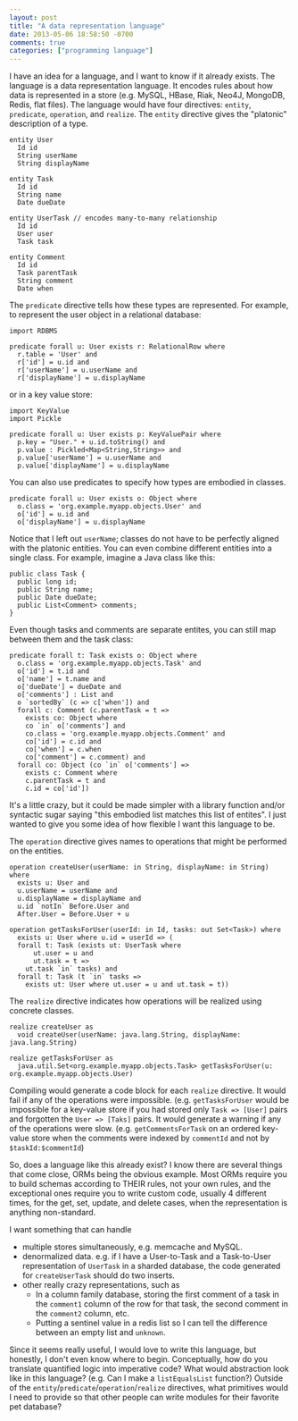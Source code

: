 ```yaml
---
layout: post
title: "A data representation language"
date: 2013-05-06 18:58:50 -0700
comments: true
categories: ["programming language"]
---
```


I have an idea for a language, and I want to know if it already exists.
The language is a data representation language. It encodes rules about how data is represented in a store
(e.g. MySQL, HBase, Riak, Neo4J, MongoDB, Redis, flat files).
The language would have four directives: `entity`, `predicate`, `operation`, and `realize`.
The `entity` directive gives the "platonic" description of a type.

```
entity User
  Id id
  String userName
  String displayName

entity Task
  Id id
  String name
  Date dueDate

entity UserTask // encodes many-to-many relationship
  Id id
  User user
  Task task

entity Comment
  Id id
  Task parentTask
  String comment
  Date when
```

The `predicate` directive tells how these types are represented. For example, to represent the user object in a relational
database:

```
import RDBMS

predicate forall u: User exists r: RelationalRow where
  r.table = 'User' and
  r['id'] = u.id and
  r['userName'] = u.userName and
  r['displayName'] = u.displayName
```

or in a key value store:

```
import KeyValue
import Pickle

predicate forall u: User exists p: KeyValuePair where
  p.key = "User." + u.id.toString() and
  p.value : Pickled<Map<String,String>> and
  p.value['userName'] = u.userName and
  p.value['displayName'] = u.displayName
```

You can also use predicates to specify how types are embodied in classes.

```
predicate forall u: User exists o: Object where
  o.class = 'org.example.myapp.objects.User' and
  o['id'] = u.id and
  o['displayName'] = u.displayName
```

Notice that I left out `userName`; classes do not have to be perfectly aligned with the platonic entities. You can even combine
different entities into a single class. For example, imagine a Java class like this:

```
public class Task {
  public long id;
  public String name;
  public Date dueDate;
  public List<Comment> comments;
}
```

Even though tasks and comments are separate entites, you can still map between them and the task class:

```
predicate forall t: Task exists o: Object where
  o.class = 'org.example.myapp.objects.Task' and
  o['id'] = t.id and
  o['name'] = t.name and
  o['dueDate'] = dueDate and
  o['comments'] : List and
  o `sortedBy` (c => c['when']) and
  forall c: Comment (c.parentTask = t =>
    exists co: Object where
    co `in` o['comments'] and
    co.class = 'org.example.myapp.objects.Comment' and
    co['id'] = c.id and
    co['when'] = c.when
    co['comment'] = c.comment) and
  forall co: Object (co `in` o['comments'] =>
    exists c: Comment where
    c.parentTask = t and
    c.id = co['id'])
```

It's a little crazy, but it could be made simpler with a library function and/or syntactic sugar saying "this embodied list matches this list of entites". I just wanted to give you some idea of how flexible I want this language to be.

The `operation` directive gives names to operations that might be performed on the entities.

```
operation createUser(userName: in String, displayName: in String) where
  exists u: User and
  u.userName = userName and
  u.displayName = displayName and
  u.id `notIn` Before.User and
  After.User = Before.User + u

operation getTasksForUser(userId: in Id, tasks: out Set<Task>) where
  exists u: User where u.id = userId => (
  forall t: Task (exists ut: UserTask where
      ut.user = u and
      ut.task = t =>
    ut.task `in` tasks) and
  forall t: Task (t `in` tasks =>
    exists ut: User where ut.user = u and ut.task = t))
```

The `realize` directive indicates how operations will be realized using concrete classes.

```
realize createUser as
  void createUser(userName: java.lang.String, displayName: java.lang.String)

realize getTasksForUser as
  java.util.Set<org.example.myapp.objects.Task> getTasksForUser(u: org.example.myapp.objects.User)
```

Compiling would generate a code block for each `realize` directive. It would fail if any of the operations were impossible.
(e.g. `getTasksForUser` would be impossible for a key-value store if you had stored only 
`Task => [User]` pairs and forgotten the `User => [Taks]` pairs. It would generate a warning if any of the operations were slow.
(e.g. `getCommentsForTask` on an ordered key-value store when the comments were indexed by `commentId` and not by `$taskId:$commentId`)

So, does a language like this already exist? I know there are several things that come close, ORMs being the obvious example. Most ORMs require you to build schemas according to THEIR rules, not your own rules, and the exceptional ones require you to
write custom code, usually 4 different times, for the get, set, update, and delete cases, when the representation is anything
non-standard.

I want something that can handle

* multiple stores simultaneously, e.g. memcache and MySQL.
* denormalized data. e.g. if I have a User-to-Task and a Task-to-User representation of `UserTask` in a sharded database, the code generated for `createUserTask` should do two inserts.
* other really crazy representations, such as
  * In a column family database, storing the first comment of a task in the `comment1` column of the row for that task, the second comment in the `comment2` column, etc.
  * Putting a sentinel value in a redis list so I can tell the difference between an empty list and `unknown`.

Since it seems really useful, I would love to write this language, but honestly, I don't even know where to begin.
Conceptually, how do you translate quantified logic into imperative code? What would abstraction look like in this language?
(e.g. Can I make a `listEqualsList` function?) Outside of the `entity`/`predicate`/`operation`/`realize` directives, what
primitives would I need to provide so that other people can write modules for their favorite pet database?
